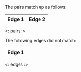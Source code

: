 The pairs match up as follows:

| Edge 1 | Edge 2 |
|:------:|:------:|
<: pairs :>

The following edges did not match:

| Edge 1 |
|:------:|
<: edges :>
